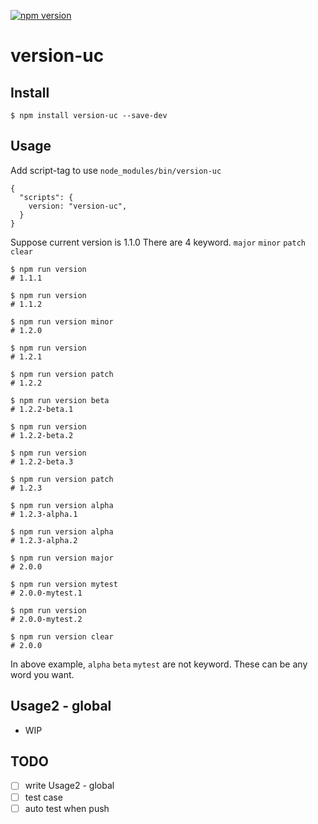 [![npm version](https://img.shields.io/npm/v/version-uc.svg?style=flat-square)](https://www.npmjs.com/package/version-uc)


# version-uc

## Install

```
$ npm install version-uc --save-dev
```

## Usage

Add script-tag to use `node_modules/bin/version-uc`
```
{
  "scripts": {
    version: "version-uc",
  }
}
```

Suppose current version is 1.1.0
There are 4 keyword.  `major` `minor` `patch` `clear`

```
$ npm run version
# 1.1.1

$ npm run version
# 1.1.2

$ npm run version minor
# 1.2.0

$ npm run version
# 1.2.1

$ npm run version patch
# 1.2.2

$ npm run version beta
# 1.2.2-beta.1

$ npm run version
# 1.2.2-beta.2

$ npm run version
# 1.2.2-beta.3

$ npm run version patch
# 1.2.3

$ npm run version alpha
# 1.2.3-alpha.1

$ npm run version alpha
# 1.2.3-alpha.2

$ npm run version major
# 2.0.0

$ npm run version mytest
# 2.0.0-mytest.1

$ npm run version
# 2.0.0-mytest.2

$ npm run version clear
# 2.0.0
```

In above example, `alpha` `beta` `mytest` are not keyword. These can be any word you want.

## Usage2 - global

- WIP

## TODO

- [ ] write Usage2 - global
- [ ] test case
- [ ] auto test when push

